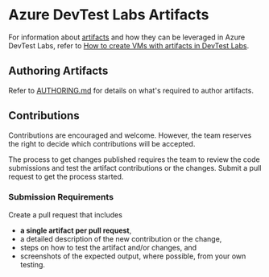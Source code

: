 # Azure DevTest Labs Artifacts

For information about [artifacts](https://docs.microsoft.com/en-us/azure/lab-services/devtest-lab-concepts#artifacts) and how they can be leveraged in Azure DevTest Labs, refer to [How to create VMs with artifacts in DevTest Labs](https://azure.microsoft.com/en-ca/resources/videos/how-to-create-vms-with-artifacts-in-a-devtest-lab/).

## Authoring Artifacts

Refer to [AUTHORING.md](AUTHORING.md) for details on what's required to author artifacts.

## Contributions

Contributions are encouraged and welcome. However, the team reserves the right to decide which contributions will be accepted.

The process to get changes published requires the team to review the code submissions and test the artifact contributions or the changes. Submit a pull request to get the process started.

### Submission Requirements

Create a pull request that includes
* __a single artifact per pull request__,
* a detailed description of the new contribution or the change,
* steps on how to test the artifact and/or changes, and
* screenshots of the expected output, where possible, from your own testing.
